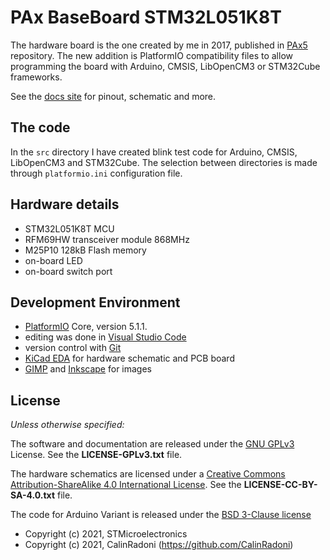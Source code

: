 # PAx BaseBoard STM32L051K8T

The hardware board is the one created by me in 2017, published in [PAx5](https://github.com/CalinRadoni/PAx5) repository. The new addition is PlatformIO compatibility files to allow programming the board with 
Arduino, CMSIS, LibOpenCM3 or STM32Cube frameworks.

See the [docs site](https://calinradoni.github.io/pax-BB5/) for pinout, schematic and more.

## The code

In the `src` directory I have created blink test code for Arduino, CMSIS, LibOpenCM3 and STM32Cube.
The selection between directories is made through `platformio.ini` configuration file.

## Hardware details

- STM32L051K8T MCU
- RFM69HW transceiver module 868MHz
- M25P10 128kB Flash memory
- on-board LED
- on-board switch port

## Development Environment

- [PlatformIO](https://platformio.org) Core, version 5.1.1.
- editing was done in [Visual Studio Code](https://code.visualstudio.com)
- version control with [Git](https://git-scm.com)
- [KiCad EDA](http://kicad-pcb.org/) for hardware schematic and PCB board
- [GIMP](https://www.gimp.org/) and [Inkscape](https://inkscape.org/en/) for images

## License

*Unless otherwise specified:*

The software and documentation are released under the [GNU GPLv3](http://www.gnu.org/licenses/gpl-3.0.html) License. See the __LICENSE-GPLv3.txt__ file.

The hardware schematics are licensed under a [Creative Commons Attribution-ShareAlike 4.0 International License](http://creativecommons.org/licenses/by-sa/4.0/).
See the __LICENSE-CC-BY-SA-4.0.txt__ file.

The code for Arduino Variant is released under the [BSD 3-Clause license](https://opensource.org/licenses/BSD-3-Clause)
- Copyright (c) 2021, STMicroelectronics
- Copyright (c) 2021, CalinRadoni (https://github.com/CalinRadoni)
